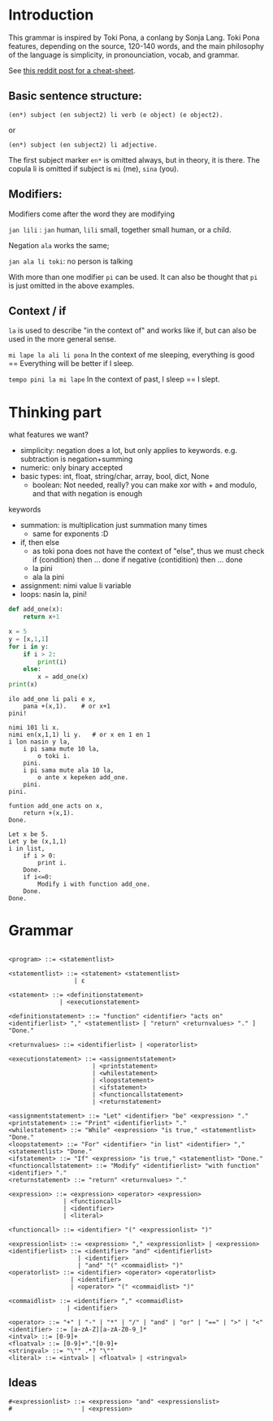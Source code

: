 # Introduction

This grammar is inspired by Toki Pona, a conlang by Sonja Lang. Toki Pona features, depending 
on the source, 120-140 words, and the main philosophy of the language is simplicity, in
pronounciation, vocab, and grammar. 

See [this reddit post for a cheat-sheet](https://www.reddit.com/media?url=https%3A%2F%2Fpreview.redd.it%2F1ofg1vaukc941.png%3Fwidth%3D2481%26format%3Dpng%26auto%3Dwebp%26s%3D13b7f8806cd887953fb91bacb86ab5fb589836ea).

## Basic sentence structure:

``(en*) subject (en subject2) li verb (e object) (e object2).``

or

``(en*) subject (en subject2) li adjective.``

The first subject marker ``en*`` is omitted always, but in theory, it is there. The copula li is omitted if subject is ``mi`` (me), ``sina`` (you).

## Modifiers: 

Modifiers come after the word they are modifying

``jan lili`` : ``jan`` human, ``lili`` small, together small human, or a child.

Negation ``ala`` works the same;

``jan ala li toki``: no person is talking

With more than one modifier ``pi`` can be used. It can also be thought that ``pi`` is just omitted in the above examples.

## Context / if

``la`` is used to describe "in the context of" and works like if, but can also be used in the more general sense.

``mi lape la ali li pona`` In the context of me sleeping, everything is good == Everything will be better if I sleep.

``tempo pini la mi lape`` In the context of past, I sleep == I slept.


# Thinking part

what features we want?

- simplicity: negation does a lot, but only applies to keywords. e.g. subtraction is negation+summing
- numeric: only binary accepted
- basic types: int, float, string/char, array, bool, dict, None
    - boolean: Not needed, really? you can make xor with + and modulo, and that with negation is enough

keywords
- summation: is multiplication just summation many times
    - same for exponents :D
- if, then else
    - as toki pona does not have the context of "else", thus we must check if (condition) then ... done if negative (contidition) then ... done
    - <id> la <expression> pini
    - <id> ala la <expression> pini
- assignment: nimi value li variable 
- loops: nasin <id> la, <block> pini!

```python
def add_one(x):
    return x+1

x = 5
y = [x,1,1]
for i in y:
    if i > 2:
        print(i)
    else:
        x = add_one(x)
print(x)
```

```
ilo add_one li pali e x,
    pana +(x,1).    # or x+1
pini!

nimi 101 li x.
nimi en(x,1,1) li y.   # or x en 1 en 1
i lon nasin y la,
    i pi sama mute 10 la,
        o toki i.
    pini.
    i pi sama mute ala 10 la,
        o ante x kepeken add_one.
    pini.
pini.
```
```
funtion add_one acts on x,
    return +(x,1).
Done.

Let x be 5.
Let y be (x,1,1)
i in list,
    if i > 0:
        print i.
    Done.
    if i<=0:
        Modify i with function add_one.
    Done.
Done.

```

# Grammar

```bnf

<program> ::= <statementlist>

<statementlist> ::= <statement> <statementlist>
                  | ε

<statement> ::= <definitionstatement>
              | <executionstatement>

<definitionstatement> ::= "function" <identifier> "acts on" <identifierlist> "," <statementlist> [ "return" <returnvalues> "." ] "Done."

<returnvalues> ::= <identifierlist> | <operatorlist>

<executionstatement> ::= <assignmentstatement>
                       | <printstatement>
                       | <whilestatement>
                       | <loopstatement>
                       | <ifstatement>
                       | <functioncallstatement>
                       | <returnstatement>

<assignmentstatement> ::= "Let" <identifier> "be" <expression> "."
<printstatement> ::= "Print" <identifierlist> "."
<whilestatement> ::= "While" <expression> "is true," <statementlist> "Done."
<loopstatement> ::= "For" <identifier> "in list" <identifier> "," <statementlist> "Done."
<ifstatement> ::= "If" <expression> "is true," <statementlist> "Done."
<functioncallstatement> ::= "Modify" <identifierlist> "with function" <identifier> "."
<returnstatement> ::= "return" <returnvalues> "."

<expression> ::= <expression> <operator> <expression>
               | <functioncall>
               | <identifier>
               | <literal>

<functioncall> ::= <identifier> "(" <expressionlist> ")"

<expressionlist> ::= <expression> "," <expressionlist> | <expression>
<identifierlist> ::= <identifier> "and" <identifierlist>
                   | <identifier>
                   | "and" "(" <commaidlist> ")"
<operatorlist> ::= <identifier> <operator> <operatorlist>
                 | <identifier>
                 | <operator> "(" <commaidlist> ")"

<commaidlist> ::= <identifier> "," <commaidlist>
                | <identifier>

<operator> ::= "+" | "-" | "*" | "/" | "and" | "or" | "==" | ">" | "<"
<identifier> ::= [a-zA-Z][a-zA-Z0-9_]*
<intval> ::= [0-9]+
<floatval> ::= [0-9]+"."[0-9]+
<stringval> ::= "\"" .*? "\""
<literal> ::= <intval> | <floatval> | <stringval>

```


## Ideas

    #<expressionlist> ::= <expression> "and" <expressionslist>
    #                   | <expression>






